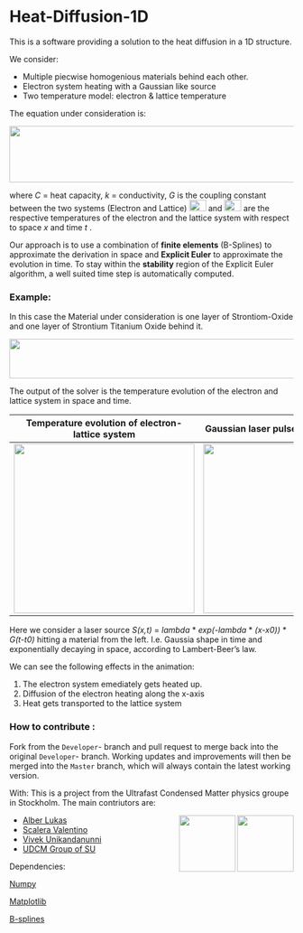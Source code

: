 # Heat-Diffusion-1D
This is a software providing a solution to the heat diffusion in a 1D structure. 

We consider:
* Multiple piecwise homogenious materials behind each other. 
* Electron system heating with a Gaussian like source
* Two temperature model: electron & lattice temperature

The equation under consideration is: 

 <img src="https://github.com/udcm-su/heat-diffusion-1D/blob/Developer/Pictures/DiffusionEq.png" width="700" height="100" />
 
 where *C* = heat capacity, *k* = conductivity, *G* is the coupling constant between the two systems (Electron and Lattice)
  <img src="https://github.com/udcm-su/heat-diffusion-1D/blob/Developer/Pictures/phiE.png" width="30" height="20" /> and <img src="https://github.com/udcm-su/heat-diffusion-1D/blob/Developer/Pictures/phiL.png" width="30" height="20" /> 
  are the respective temperatures of the electron and the lattice system with respect to space *x* and time *t* .

 Our approach is to use a combination of **finite elements** (B-Splines) to approximate the derivation in space and **Explicit Euler** to approximate the evolution in time.
 To stay within the **stability** region of the Explicit Euler algorithm, a well suited time step is automatically computed.
 
  ### Example:
  In this case the Material under consideration is one layer of Strontiom-Oxide and one layer of Strontium Titanium Oxide behind it.
    <p align="center"> 
   <img src="https://github.com/udcm-su/heat-diffusion-1D/blob/Developer/Pictures/SROSTO.PNG" width="520" height="70" />     
   </p>
 The output of the solver is the temperature evolution of the electron and lattice system in space and time.
 
  Temperature evolution of electron- lattice system |  Gaussian laser pulse S(x,t) hitting probe
:-------------------------:|:-------------------------:
 <img src="https://media.giphy.com/media/dIUAz7xfof5N8B8tUy/giphy.gif" width="320" height="300" />  |  <img src="https://github.com/udcm-su/heat-diffusion-1D/blob/Developer/Pictures/Source.png" width="320" height="300" />
 
 Here we consider a laser source *S(x,t)* = *lambda* * *exp(-lambda* * *(x-x0))* * *G(t-t0)* hitting a material from the left. I.e. Gaussia shape in time and exponentially decaying in space, according to Lambert-Beer’s law. 
 
We can see the following effects in the animation: 
  1.  The electron system emediately gets heated up.
  2. Diffusion of the electron heating along the x-axis
  3. Heat gets transported to the lattice system

  ### How to contribute : 
  Fork from the `Developer`- branch and pull request to merge back into the original `Developer`- branch. 
Working updates and improvements will then be merged into the `Master` branch, which will always contain the latest working version.


With: 
This is a project from the Ultrafast Condensed Matter physics groupe in Stockholm. The main contriutors are: 
* [Alber Lukas](https://github.com/luksen99) <img align="right" width="100" height="100" src="https://github.com/udcm-su/heat-diffusion-1D/blob/Developer/Pictures/SU.jpg">  <img align="right" width="100" height="100" src="https://github.com/udcm-su/heat-diffusion-1D/blob/Developer/Pictures/UDCM_logo.png">
* [Scalera Valentino](https://github.com/VaSca92) 
* [Vivek Unikandanunni](https://github.com/VivekUUnni)
* [UDCM Group of SU](http://udcm.fysik.su.se/)

Dependencies:

[Numpy](http://www.numpy.org/)

[Matplotlib](https://matplotlib.org/)

[B-splines](https://github.com/johntfoster)
  

       
  

 
